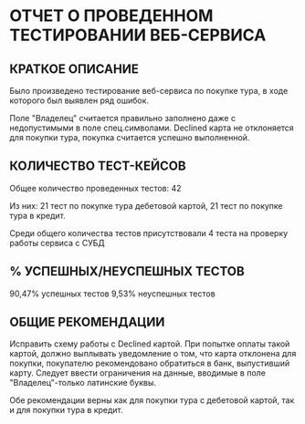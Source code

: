 # ОТЧЕТ О ПРОВЕДЕННОМ ТЕСТИРОВАНИИ ВЕБ-СЕРВИСА

## КРАТКОЕ ОПИСАНИЕ

Было произведено тестирование веб-сервиса по покупке тура, в ходе которого был выявлен ряд ошибок.

Поле "Владелец" считается правильно заполнено даже с недопустимыми в поле спец.символами.
Declined карта не отклоняется для покупки тура, покупка считается успешно выполненной.

## КОЛИЧЕСТВО ТЕСТ-КЕЙСОВ

Общее количество проведенных тестов: 42

Из них:
21 тест по покупке тура дебетовой картой,
21 тест по покупке тура в кредит.

Среди общего количества тестов присутствовали 4 теста на проверку работы сервиса с СУБД

## % УСПЕШНЫХ/НЕУСПЕШНЫХ ТЕСТОВ

90,47% успешных тестов
9,53% неуспешных тестов

## ОБЩИЕ РЕКОМЕНДАЦИИ

Исправить схему работы с Declined картой. При попытке оплаты такой картой, должно выплывать уведомление о том, что карта отклонена для покупки, покупателю рекомендовано обратиться в банк, выпустивший карту.
Следует ввести ограничения на данные, вводимые в поле "Владелец"-только латинские буквы.

Обе рекомендации верны как для покупки тура с дебетовой картой, так и для покупки тура в кредит.